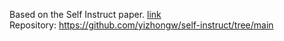 Based on the Self Instruct paper. [link](https://arxiv.org/abs/2212.10560)  
Repository: https://github.com/yizhongw/self-instruct/tree/main
